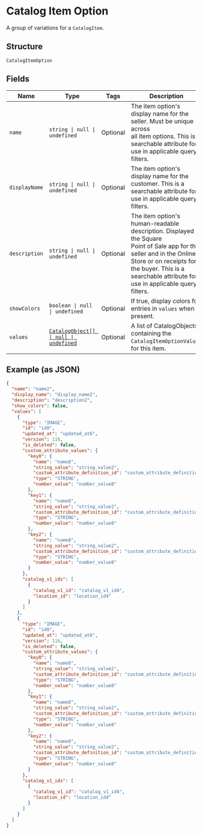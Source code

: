 <!-- Optimized: 2025-10-06 -->
<!-- RPM: 1.6.2.1.1.6.2.1_catalog-item-option_20251006 -->
<!-- Session: E2E RPM DNA Application -->
<!-- AOM: RND (Reggie & Dro) -->
<!-- COI: TECHNOLOGY -->
<!-- RPM: HIGH -->
<!-- ACTION: BUILD -->

# Catalog Item Option

A group of variations for a `CatalogItem`.

## Structure

`CatalogItemOption`

## Fields

| Name | Type | Tags | Description |
|  --- | --- | --- | --- |
| `name` | `string \| null \| undefined` | Optional | The item option's display name for the seller. Must be unique across<br>all item options. This is a searchable attribute for use in applicable query filters. |
| `displayName` | `string \| null \| undefined` | Optional | The item option's display name for the customer. This is a searchable attribute for use in applicable query filters. |
| `description` | `string \| null \| undefined` | Optional | The item option's human-readable description. Displayed in the Square<br>Point of Sale app for the seller and in the Online Store or on receipts for<br>the buyer. This is a searchable attribute for use in applicable query filters. |
| `showColors` | `boolean \| null \| undefined` | Optional | If true, display colors for entries in `values` when present. |
| `values` | [`CatalogObject[] \| null \| undefined`](../../doc/models/catalog-object.md) | Optional | A list of CatalogObjects containing the<br>`CatalogItemOptionValue`s for this item. |

## Example (as JSON)

```json
{
  "name": "name2",
  "display_name": "display_name2",
  "description": "description2",
  "show_colors": false,
  "values": [
    {
      "type": "IMAGE",
      "id": "id0",
      "updated_at": "updated_at6",
      "version": 116,
      "is_deleted": false,
      "custom_attribute_values": {
        "key0": {
          "name": "name8",
          "string_value": "string_value2",
          "custom_attribute_definition_id": "custom_attribute_definition_id4",
          "type": "STRING",
          "number_value": "number_value8"
        },
        "key1": {
          "name": "name8",
          "string_value": "string_value2",
          "custom_attribute_definition_id": "custom_attribute_definition_id4",
          "type": "STRING",
          "number_value": "number_value8"
        },
        "key2": {
          "name": "name8",
          "string_value": "string_value2",
          "custom_attribute_definition_id": "custom_attribute_definition_id4",
          "type": "STRING",
          "number_value": "number_value8"
        }
      },
      "catalog_v1_ids": [
        {
          "catalog_v1_id": "catalog_v1_id4",
          "location_id": "location_id4"
        }
      ]
    },
    {
      "type": "IMAGE",
      "id": "id0",
      "updated_at": "updated_at6",
      "version": 116,
      "is_deleted": false,
      "custom_attribute_values": {
        "key0": {
          "name": "name8",
          "string_value": "string_value2",
          "custom_attribute_definition_id": "custom_attribute_definition_id4",
          "type": "STRING",
          "number_value": "number_value8"
        },
        "key1": {
          "name": "name8",
          "string_value": "string_value2",
          "custom_attribute_definition_id": "custom_attribute_definition_id4",
          "type": "STRING",
          "number_value": "number_value8"
        },
        "key2": {
          "name": "name8",
          "string_value": "string_value2",
          "custom_attribute_definition_id": "custom_attribute_definition_id4",
          "type": "STRING",
          "number_value": "number_value8"
        }
      },
      "catalog_v1_ids": [
        {
          "catalog_v1_id": "catalog_v1_id4",
          "location_id": "location_id4"
        }
      ]
    }
  ]
}
```
